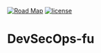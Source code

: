 [![Road Map](https://img.shields.io/badge/ROAD-MAP-blue)](https://github.com/DevSecOps-fu/docs/projects/1)
[![license](https://img.shields.io/github/license/mpiotrak/docs)](https://github.com/mpiotrak/DevSecOps-fu//blob/main/LICENSE)

# DevSecOps-fu
